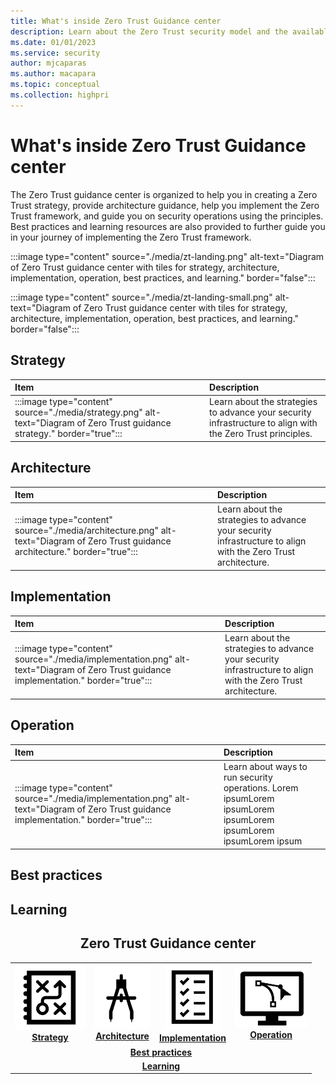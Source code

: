 ```yaml
---
title: What's inside Zero Trust Guidance center
description: Learn about the Zero Trust security model and the available resources  
ms.date: 01/01/2023
ms.service: security
author: mjcaparas
ms.author: macapara
ms.topic: conceptual
ms.collection: highpri
---
```


# What's inside Zero Trust Guidance center

The Zero Trust guidance center is organized to help you in creating a Zero Trust strategy, provide architecture guidance, help you implement the Zero Trust framework, and guide you on security operations using the principles. Best practices and learning resources are also provided to further guide you in your journey of implementing the Zero Trust framework. 
	
:::image type="content" source="./media/zt-landing.png" alt-text="Diagram of Zero Trust guidance center with tiles for strategy, architecture, implementation, operation, best practices, and learning." border="false":::
	
:::image type="content" source="./media/zt-landing-small.png" alt-text="Diagram of Zero Trust guidance center with tiles for strategy, architecture, implementation, operation, best practices, and learning." border="false":::


## Strategy


Item | Description
:---|:---
:::image type="content" source="./media/strategy.png" alt-text="Diagram of Zero Trust guidance strategy." border="true"::: | Learn about the strategies to advance your security infrastructure to align with the Zero Trust principles. 


## Architecture

Item | Description
:---|:---
:::image type="content" source="./media/architecture.png" alt-text="Diagram of Zero Trust guidance architecture." border="true"::: | Learn about the strategies to advance your security infrastructure to align with the Zero Trust architecture. 


## Implementation




Item | Description
:---|:---
:::image type="content" source="./media/implementation.png" alt-text="Diagram of Zero Trust guidance implementation." border="true"::: | Learn about the strategies to advance your security infrastructure to align with the Zero Trust architecture.

## Operation


Item | Description
:---|:---
:::image type="content" source="./media/implementation.png" alt-text="Diagram of Zero Trust guidance implementation." border="true"::: | Learn about ways to run security operations. Lorem ipsumLorem ipsumLorem ipsumLorem ipsumLorem ipsumLorem ipsum


## Best practices





## Learning



<center><h2>Zero Trust Guidance center</center></h2>
<table>
<tr>
<td><a href="#strategy"><center><img src="media/strategy-icons.png" alt="Strategy"> <br><b> Strategy</b></center></a></td>
<td><a href="#architecture"><center><img src="media/archi-icons.png" alt="architecture"><br><b>Architecture</b></center></a></td>
<td><center><a href="#implementation"><img src="media/implementation-icons.png" alt="implementation"><br> <b>Implementation</b></a></center></td>
<td><center><a href="#operation"><img src="media/operation-icons.png" alt="Operation"><br> <b>Operation</b></a></center></td>
</tr>
<tr>
<td colspan="7">
<a href="#best-practices"><center><b>Best practices</a></b></center></td>
</tr>
<tr>
<td colspan="7"><a href="#learning"><center><b>Learning</a></center></b></td>
</tr>
</table>
<br>


